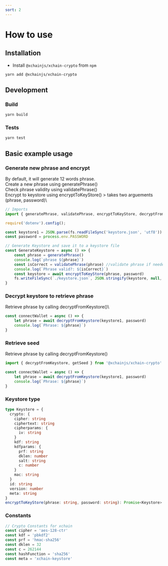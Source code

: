 ```yaml
---
sort: 2
---
```


# How to use

## Installation

- Install `@xchainjs/xchain-crypto` from `npm`

```bash
yarn add @xchainjs/xchain-crypto
```

## Development

### Build

```bash
yarn build
```

### Tests

```bash
yarn test
```

## Basic example usage

### Generate new phrase and encrypt

By default, it will generate 12 words phrase.\
Create a new phrase using generatePhrase()\
Check phrase validity using validatePhrase()\
Encrypt to keystore using encryptToKeyStore() > takes two arguements (phrase, password)\

```ts
// Imports
import { generatePhrase, validatePhrase, encryptToKeyStore, decryptFromKeystore } from "@xchainjs/xchain-crypto"

require('dotenv').config();

const keystore1 = JSON.parse(fs.readFileSync('keystore.json', 'utf8'))
const password = process.env.PASSWORD

// Generate Keystore and save it to a keystore file
const GenerateKeystore = async () => {
    const phrase = generatePhrase()
    console.log(`phrase ${phrase}`)
    const isCorrect = validatePhrase(phrase) //validate phrase if needed returns Boolean
    console.log(`Phrase valid?: ${isCorrect}`)
    const keystore = await encryptToKeyStore(phrase, password)
    fs.writeFileSync(`./keystore.json`, JSON.stringify(keystore, null, 4), 'utf8')
}
```

### Decrypt keystore to retrieve phrase

Retrieve phrase by calling decryptFromKeystore()\

```ts
const connectWallet = async () => {
    let phrase = await decryptFromKeystore(keystore1, password)
    console.log(`Phrase: ${phrase}`)
}
```

### Retrieve seed
Retrieve phrase by calling decryptFromKeystore()

```ts
import { decryptFromKeystore, getSeed } from '@xchainjs/xchain-crypto'

const connectWallet = async () => {
    let phrase = await decryptFromKeystore(keystore1, password)
    console.log(`Phrase: ${phrase}`)
}
```

### Keystore type

```ts
type Keystore = {
  crypto: {
    cipher: string
    ciphertext: string
    cipherparams: {
      iv: string
    }
    kdf: string
    kdfparams: {
      prf: string
      dklen: number
      salt: string
      c: number
    }
    mac: string
  }
  id: string
  version: number
  meta: string
}
encryptToKeyStore(phrase: string, password: string): Promise<Keystore>
```

### Constants

```ts
// Crypto Constants for xchain
const cipher = 'aes-128-ctr'
const kdf = 'pbkdf2'
const prf = 'hmac-sha256'
const dklen = 32
const c = 262144
const hashFunction = 'sha256'
const meta = 'xchain-keystore'
```
